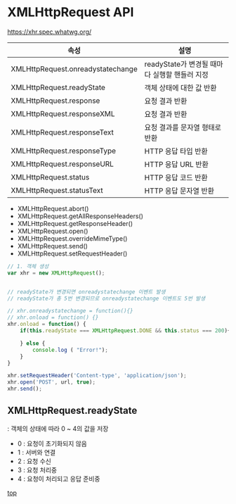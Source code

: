 # XMLHttpRequest API       
https://xhr.spec.whatwg.org/


속성 | 설명
---|---
XMLHttpRequest.onreadystatechange	| readyState가 변경될 때마다 실행할 핸들러 지정
XMLHttpRequest.readyState           | 객체 상태에 대한 값 반환  
XMLHttpRequest.response             | 요청 결과 반환
XMLHttpRequest.responseXML          | 요청 결과 반환
XMLHttpRequest.responseText         | 요청 결과를 문자열 형태로 반환
XMLHttpRequest.responseType         | HTTP 응답 타입 반환
XMLHttpRequest.responseURL          | HTTP 응답 URL 반환
XMLHttpRequest.status               | HTTP 응답 코드 반환
XMLHttpRequest.statusText           | HTTP 응답 문자열 반환


- XMLHttpRequest.abort()
- XMLHttpRequest.getAllResponseHeaders()
- XMLHttpRequest.getResponseHeader()
- XMLHttpRequest.open()
- XMLHttpRequest.overrideMimeType()
- XMLHttpRequest.send()
- XMLHttpRequest.setRequestHeader()


```js
// 1. 객체 생성
var xhr = new XMLHttpRequest();


// readyState가 변경되면 onreadystatechange 이벤트 발생
// readyState가 총 5번 변경되므로 onreadystatechange 이벤트도 5번 발생

// xhr.onreadystatechange = function(){}
// xhr.onload = function() {}
xhr.onload = function() {
    if(this.readyState === XMLHttpRequest.DONE && this.status === 200){

    } else {
        console.log ( "Error!");
    }
}

xhr.setRequestHeader('Content-type', 'application/json');
xhr.open('POST', url, true);
xhr.send();
```



## XMLHttpRequest.readyState
: 객체의 상태에 따라 0 ~ 4의 값을 저장

- 0 : 요청이 초기화되지 않음
- 1 : 서버와 연결
- 2 : 요청 수신
- 3 : 요청 처리중
- 4 : 요청이 처리되고 응답 준비중



[top](#)
